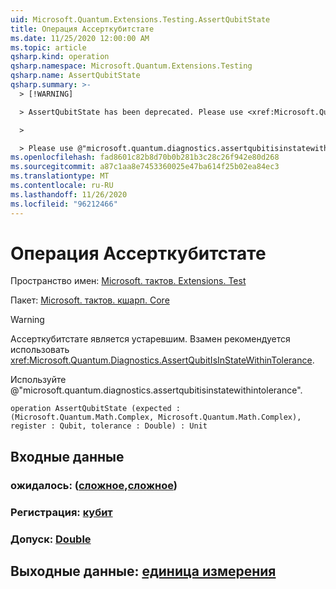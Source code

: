 ```yaml
---
uid: Microsoft.Quantum.Extensions.Testing.AssertQubitState
title: Операция Ассерткубитстате
ms.date: 11/25/2020 12:00:00 AM
ms.topic: article
qsharp.kind: operation
qsharp.namespace: Microsoft.Quantum.Extensions.Testing
qsharp.name: AssertQubitState
qsharp.summary: >-
  > [!WARNING]

  > AssertQubitState has been deprecated. Please use <xref:Microsoft.Quantum.Diagnostics.AssertQubitIsInStateWithinTolerance> instead.

  >

  > Please use @"microsoft.quantum.diagnostics.assertqubitisinstatewithintolerance".
ms.openlocfilehash: fad8601c82b8d70b0b281b3c28c26f942e80d268
ms.sourcegitcommit: a87c1aa8e7453360025e47ba614f25b02ea84ec3
ms.translationtype: MT
ms.contentlocale: ru-RU
ms.lasthandoff: 11/26/2020
ms.locfileid: "96212466"
---
```

# <a name="assertqubitstate-operation"></a>Операция Ассерткубитстате

Пространство имен: [Microsoft. тактов. Extensions. Test](xref:Microsoft.Quantum.Extensions.Testing)

Пакет: [Microsoft. тактов. кшарп. Core](https://nuget.org/packages/Microsoft.Quantum.QSharp.Core)


> [!WARNING]
> Ассерткубитстате является устаревшим. Взамен рекомендуется использовать <xref:Microsoft.Quantum.Diagnostics.AssertQubitIsInStateWithinTolerance>.
>
> Используйте @"microsoft.quantum.diagnostics.assertqubitisinstatewithintolerance".



```qsharp
operation AssertQubitState (expected : (Microsoft.Quantum.Math.Complex, Microsoft.Quantum.Math.Complex), register : Qubit, tolerance : Double) : Unit
```


## <a name="input"></a>Входные данные

### <a name="expected--complexcomplex"></a>ожидалось: ([сложное](xref:Microsoft.Quantum.Math.Complex),[сложное](xref:Microsoft.Quantum.Math.Complex))




### <a name="register--qubit"></a>Регистрация: [кубит](xref:microsoft.quantum.lang-ref.qubit)




### <a name="tolerance--double"></a>Допуск: [Double](xref:microsoft.quantum.lang-ref.double)





## <a name="output--unit"></a>Выходные данные: [единица измерения](xref:microsoft.quantum.lang-ref.unit)

